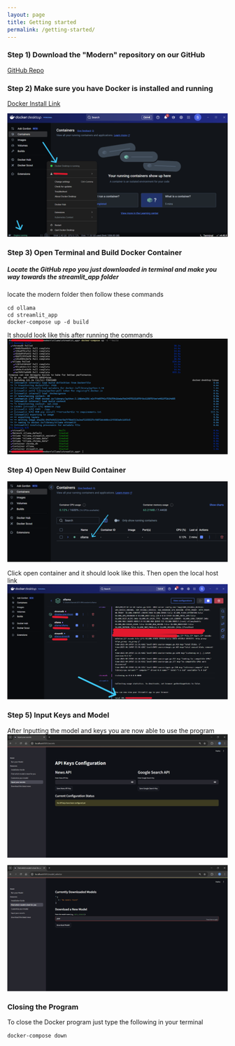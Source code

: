 ```yaml
---
layout: page
title: Getting started
permalink: /getting-started/
---
```

### Step 1) Download the "Modern" repository on our GitHub

[GitHub Repo](https://github.com/UHMCyberAnalytics/modern)

### Step 2) Make sure you have Docker is installed and running

[Docker Install Link](https://www.docker.com/)

![img](https://github.com/UHMCyberAnalytics/UHMCyberAnalytics.github.io/blob/27f77cfa88c0a3a7ad1aae000bb2cf8a1ff83994/images/Docker.png?raw=true)

### Step 3) Open Terminal and Build Docker Container

##### Locate the GitHub repo you just downloaded in terminal and make you way towards the streamlit_app folder


locate the modern folder then follow these commands
```
cd ollama
cd streamlit_app
docker-compose up -d build
```
It should look like this after running the commands
![img](https://github.com/UHMCyberAnalytics/UHMCyberAnalytics.github.io/blob/27f77cfa88c0a3a7ad1aae000bb2cf8a1ff83994/images/DockerFin.png?raw=true)

### Step 4) Open New Build Container

![img](https://github.com/UHMCyberAnalytics/UHMCyberAnalytics.github.io/blob/70ef86856f62a5d34e06d3a1aa867948a7c43efd/images/open%20container.png?raw=true)

Click open container and it should look like this. Then open the local host link
![img](https://github.com/UHMCyberAnalytics/UHMCyberAnalytics.github.io/blob/27f77cfa88c0a3a7ad1aae000bb2cf8a1ff83994/images/open%20local%20host.png?raw=true)

### Step 5) Input Keys and Model

After Inputting the model and keys you are now able to use the program
![img](https://github.com/UHMCyberAnalytics/UHMCyberAnalytics.github.io/blob/212ae5406a6e7ce6a4522bc7b8fc9304462e291f/images/input%20keys.png?raw=true)

![img](https://github.com/UHMCyberAnalytics/UHMCyberAnalytics.github.io/blob/212ae5406a6e7ce6a4522bc7b8fc9304462e291f/images/input%20model.png?raw=true)

### Closing the Program

To close the Docker program just type the following in your terminal
```
docker-compose down
```


